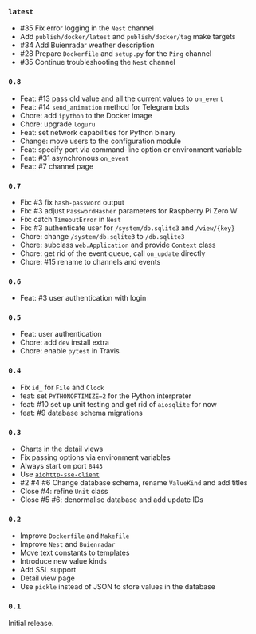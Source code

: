 ### `latest`

- #35 Fix error logging in the `Nest` channel
- Add `publish/docker/latest` and `publish/docker/tag` make targets
- #34 Add Buienradar weather description
- #28 Prepare `Dockerfile` and `setup.py` for the `Ping` channel
- #35 Continue troubleshooting the `Nest` channel

### `0.8`

- Feat: #13 pass old value and all the current values to `on_event`
- Feat: #14 `send_animation` method for Telegram bots
- Chore: add `ipython` to the Docker image
- Chore: upgrade `loguru`
- Feat: set network capabilities for Python binary
- Change: move users to the configuration module
- Feat: specify port via command-line option or environment variable
- Feat: #31 asynchronous `on_event`
- Feat: #7 channel page

### `0.7`

- Fix: #3 fix `hash-password` output
- Fix: #3 adjust `PasswordHasher` parameters for Raspberry Pi Zero W
- Fix: catch `TimeoutError` in `Nest`
- Fix: #3 authenticate user for `/system/db.sqlite3` and `/view/{key}`
- Chore: change `/system/db.sqlite3` to `/db.sqlite3`
- Chore: subclass `web.Application` and provide `Context` class
- Chore: get rid of the event queue, call `on_update` directly
- Chore: #15 rename to channels and events

### `0.6`

- Feat: #3 user authentication with login

### `0.5`

- Feat: user authentication
- Chore: add `dev` install extra
- Chore: enable `pytest` in Travis

### `0.4`

- Fix `id_` for `File` and `Clock`
- feat: set `PYTHONOPTIMIZE=2` for the Python interpreter
- feat: #10 set up unit testing and get rid of `aiosqlite` for now
- feat: #9 database schema migrations

### `0.3`

- Charts in the detail views
- Fix passing options via environment variables
- Always start on port `8443`
- Use [`aiohttp-sse-client`](https://pypi.org/project/aiohttp-sse-client/)
- #2 #4 #6 Change database schema, rename `ValueKind` and add titles
- Close #4: refine `Unit` class
- Close #5 #6: denormalise database and add update IDs

### `0.2`

- Improve `Dockerfile` and `Makefile`
- Improve `Nest` and `Buienradar`
- Move text constants to templates
- Introduce new value kinds
- Add SSL support
- Detail view page
- Use `pickle` instead of JSON to store values in the database

### `0.1`

Initial release.
